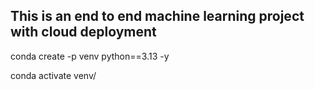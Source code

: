 ## This is an end to end machine learning project with cloud deployment

conda create -p venv python==3.13 -y

conda activate venv/